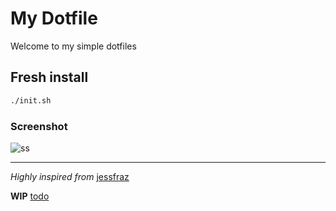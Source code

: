 # My Dotfile
Welcome to my simple dotfiles

## Fresh install

```bash
./init.sh
```

### Screenshot
![ss](./img/ss.png)

---
*Highly inspired from* [jessfraz](https://github.com/jessfraz/dotfiles)

**WIP** [todo](todo.md)
